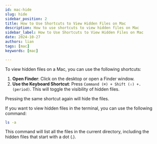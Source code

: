 ```yaml
---
id: mac-hide 
slug: hide 
sidebar_position: 2 
title: How to Use Shortcuts to View Hidden Files on Mac
description: How to use shortcuts to view hidden files on Mac 
sidebar_label: How to Use Shortcuts to View Hidden Files on Mac
date: 2024-10-27
authors: lian
tags: [mac]
keywords: [mac]

---
```


To view hidden files on a Mac, you can use the following shortcuts:

1. **Open Finder**: Click on the desktop or open a Finder window.
2. **Use the Keyboard Shortcut**: Press `Command (⌘) + Shift (⇧) +. (period)`. This will toggle the visibility of hidden files.

Pressing the same shortcut again will hide the files.

If you want to view hidden files in the terminal, you can use the following command:

```bash
ls -a
```

This command will list all the files in the current directory, including the hidden files that start with a dot (.).